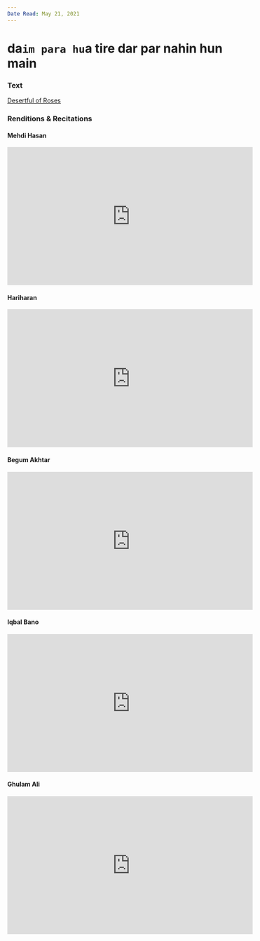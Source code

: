 ```yaml
---
Date Read: May 21, 2021
---
```


# da`im para hu`a tire dar par nahin hun main

### Text
[Desertful of Roses](http://www.columbia.edu/itc/mealac/pritchett/00ghalib/110/index_110.htm)

### Renditions & Recitations

#### Mehdi Hasan

<iframe width="560" height="315" src="https://www.youtube.com/embed/0lTtncba1iM" title="YouTube video player" frameborder="0" allow="accelerometer; autoplay; clipboard-write; encrypted-media; gyroscope; picture-in-picture" allowfullscreen></iframe>

#### Hariharan

<iframe width="560" height="315" src="https://www.youtube.com/embed/QDoMwOxU6n0" title="YouTube video player" frameborder="0" allow="accelerometer; autoplay; clipboard-write; encrypted-media; gyroscope; picture-in-picture" allowfullscreen></iframe>

#### Begum Akhtar

<iframe width="560" height="315" src="https://www.youtube.com/embed/T0hM_8g5YFU" title="YouTube video player" frameborder="0" allow="accelerometer; autoplay; clipboard-write; encrypted-media; gyroscope; picture-in-picture" allowfullscreen></iframe>

#### Iqbal Bano

<iframe width="560" height="315" src="https://www.youtube.com/embed/_OV_XzZlLe4" title="YouTube video player" frameborder="0" allow="accelerometer; autoplay; clipboard-write; encrypted-media; gyroscope; picture-in-picture" allowfullscreen></iframe>

#### Ghulam Ali

<iframe width="560" height="315" src="https://www.youtube.com/embed/37-XxiYQzq0" title="YouTube video player" frameborder="0" allow="accelerometer; autoplay; clipboard-write; encrypted-media; gyroscope; picture-in-picture" allowfullscreen></iframe>

